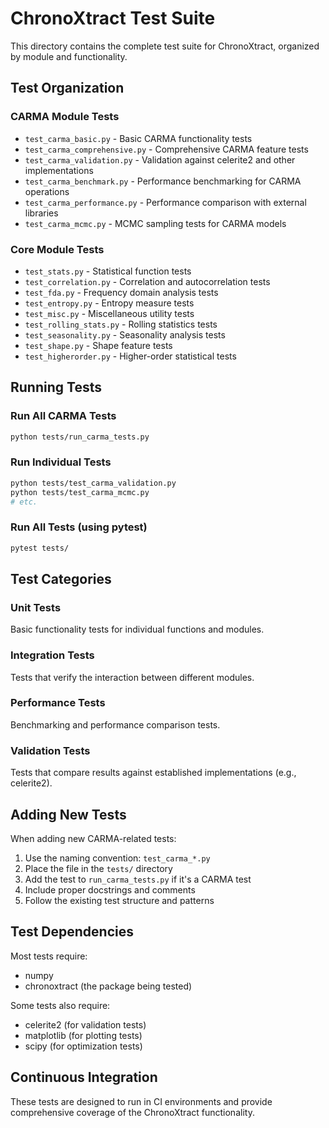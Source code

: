 # ChronoXtract Test Suite

This directory contains the complete test suite for ChronoXtract, organized by module and functionality.

## Test Organization

### CARMA Module Tests
- `test_carma_basic.py` - Basic CARMA functionality tests
- `test_carma_comprehensive.py` - Comprehensive CARMA feature tests
- `test_carma_validation.py` - Validation against celerite2 and other implementations
- `test_carma_benchmark.py` - Performance benchmarking for CARMA operations
- `test_carma_performance.py` - Performance comparison with external libraries
- `test_carma_mcmc.py` - MCMC sampling tests for CARMA models

### Core Module Tests
- `test_stats.py` - Statistical function tests
- `test_correlation.py` - Correlation and autocorrelation tests
- `test_fda.py` - Frequency domain analysis tests
- `test_entropy.py` - Entropy measure tests
- `test_misc.py` - Miscellaneous utility tests
- `test_rolling_stats.py` - Rolling statistics tests
- `test_seasonality.py` - Seasonality analysis tests
- `test_shape.py` - Shape feature tests
- `test_higherorder.py` - Higher-order statistical tests

## Running Tests

### Run All CARMA Tests
```bash
python tests/run_carma_tests.py
```

### Run Individual Tests
```bash
python tests/test_carma_validation.py
python tests/test_carma_mcmc.py
# etc.
```

### Run All Tests (using pytest)
```bash
pytest tests/
```

## Test Categories

### Unit Tests
Basic functionality tests for individual functions and modules.

### Integration Tests
Tests that verify the interaction between different modules.

### Performance Tests
Benchmarking and performance comparison tests.

### Validation Tests
Tests that compare results against established implementations (e.g., celerite2).

## Adding New Tests

When adding new CARMA-related tests:

1. Use the naming convention: `test_carma_*.py`
2. Place the file in the `tests/` directory
3. Add the test to `run_carma_tests.py` if it's a CARMA test
4. Include proper docstrings and comments
5. Follow the existing test structure and patterns

## Test Dependencies

Most tests require:
- numpy
- chronoxtract (the package being tested)

Some tests also require:
- celerite2 (for validation tests)
- matplotlib (for plotting tests)
- scipy (for optimization tests)

## Continuous Integration

These tests are designed to run in CI environments and provide comprehensive coverage of the ChronoXtract functionality.
